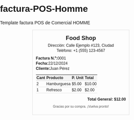 # factura-POS-Homme
Template factura POS de Comercial HOMME
<!DOCTYPE html><html lang="es"><head><meta charset="UTF-8"><meta name="viewport" content="width=device-width,initial-scale=1"><title>Factura</title><style>body{font-family:Arial,sans-serif;margin:0;padding:0}.container{width:80mm;margin:0 auto;padding:10px;border:1px solid #ddd;box-sizing:border-box}.header{text-align:center;margin-bottom:10px}.header h1{font-size:18px;margin:5px 0}.header p{font-size:12px;margin:2px 0}.details{margin-bottom:10px;font-size:12px}.details p{margin:2px 0}.items table{width:100%;border-collapse:collapse;font-size:12px}.items td,.items th{text-align:left;padding:2px;border-bottom:1px solid #ddd}.items th{background-color:#f4f4f4}.total{margin-top:10px;font-size:12px}.total p{text-align:right;font-weight:700;margin:2px 0}.footer{text-align:center;margin-top:10px;font-size:10px;color:#555}</style></head><body><div class="container"><div class="header"><h1>Food Shop</h1><p>Dirección: Calle Ejemplo #123, Ciudad</p><p>Teléfono: +1 (555) 123-4567</p></div><div class="details"><p><strong>Factura N.º:</strong>0001</p><p><strong>Fecha:</strong>22/12/2024</p><p><strong>Cliente:</strong>Juan Pérez</p></div><div class="items"><table><thead><tr><th>Cant</th><th>Producto</th><th>P. Unit</th><th>Total</th></tr></thead><tbody><tr><td>2</td><td>Hamburguesa</td><td>$5.00</td><td>$10.00</td></tr><tr><td>1</td><td>Refresco</td><td>$2.00</td><td>$2.00</td></tr></tbody></table></div><div class="total"><p>Total General: $12.00</p></div><div class="footer"><p>Gracias por su compra. ¡Vuelva pronto!</p></div></div></body></html>
